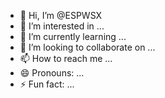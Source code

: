 - 👋 Hi, I’m @ESPWSX
- 👀 I’m interested in ...
- 🌱 I’m currently learning ...
- 💞️ I’m looking to collaborate on ...
- 📫 How to reach me ...
- 😄 Pronouns: ...
- ⚡ Fun fact: ...

<!---
ESPWSX/ESPWSX is a ✨ special ✨ repository because its `README.md` (this file) appears on your GitHub profile.
You can click the Preview link to take a look at your changes.
--->
